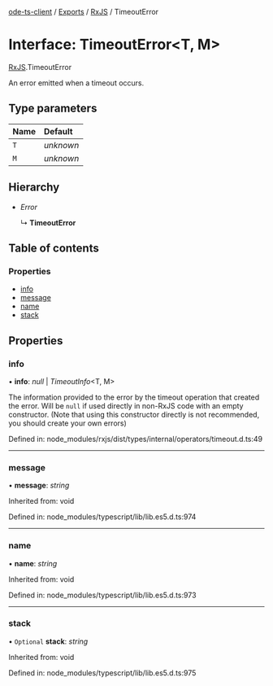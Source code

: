 [ode-ts-client](../README.md) / [Exports](../modules.md) / [RxJS](../modules/rxjs.md) / TimeoutError

# Interface: TimeoutError<T, M\>

[RxJS](../modules/rxjs.md).TimeoutError

An error emitted when a timeout occurs.

## Type parameters

Name | Default |
:------ | :------ |
`T` | *unknown* |
`M` | *unknown* |

## Hierarchy

* *Error*

  ↳ **TimeoutError**

## Table of contents

### Properties

- [info](rxjs.timeouterror.md#info)
- [message](rxjs.timeouterror.md#message)
- [name](rxjs.timeouterror.md#name)
- [stack](rxjs.timeouterror.md#stack)

## Properties

### info

• **info**: *null* \| *TimeoutInfo*<T, M\>

The information provided to the error by the timeout
operation that created the error. Will be `null` if
used directly in non-RxJS code with an empty constructor.
(Note that using this constructor directly is not recommended,
you should create your own errors)

Defined in: node_modules/rxjs/dist/types/internal/operators/timeout.d.ts:49

___

### message

• **message**: *string*

Inherited from: void

Defined in: node_modules/typescript/lib/lib.es5.d.ts:974

___

### name

• **name**: *string*

Inherited from: void

Defined in: node_modules/typescript/lib/lib.es5.d.ts:973

___

### stack

• `Optional` **stack**: *string*

Inherited from: void

Defined in: node_modules/typescript/lib/lib.es5.d.ts:975
